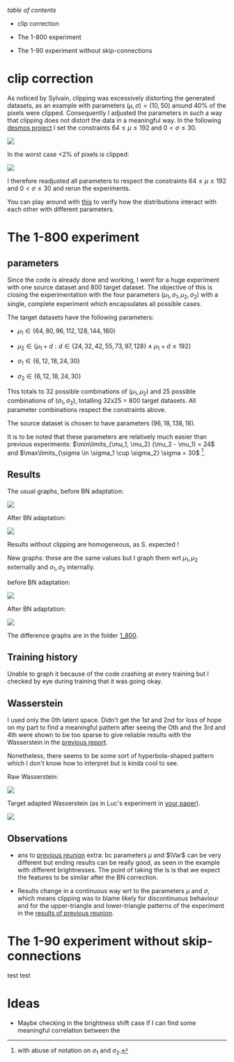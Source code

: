 *table of contents*

- clip correction

- The 1-800 experiment

- The 1-90 experiment without skip-connections

# clip correction

As noticed by Sylvain, clipping was excessively distorting the generated datasets, as an example with parameters $(\mu, \sigma) = (10,50)$ around 40% of the pixels were clipped. Consequently I adjusted the parameters in such a way that clipping does not distort the data in a meaningful way. In the following [desmos project](https://www.desmos.com/calculator/gcopjnc7t2) I set the constraints $64 \leq \mu \leq 192$ and $0 < \sigma \leq 30$.

<img src="https://github.com/MarcoFurlan99/8_clip_correction_and_more/blob/master/images/clipping_normal_distr.png?raw=true">

In the worst case <2% of pixels is clipped:

<img src="https://github.com/MarcoFurlan99/8_clip_correction_and_more/blob/master/images/clipping_normal_distr_value.png?raw=true">

I therefore readjusted all parameters to respect the constraints $64 \leq \mu \leq 192$ and $0 < \sigma \leq 30$ and rerun the experiments.

You can play around with [this](https://www.desmos.com/calculator/ni6mms7ztn) to verify how the distributions interact with each other with different parameters.



# The 1-800 experiment

## parameters

Since the code is already done and working, I went for a huge experiment with one source dataset and 800 target dataset. The objective of this is closing the experimentation with the four parameters $(\mu_1, \sigma_1, \mu_2, \sigma_2)$ with a single, complete experiment which encapsulates all possible cases.

The target datasets have the following parameters:

- $\mu_1 \in \lbrace 64,80,96,112,128,144,160 \rbrace$

- $\mu_2 \in \lbrace \mu_1 + d : d \in \lbrace 24,32,42,55,73,97,128\rbrace \land \mu_1+d \leq 192 \rbrace$

- $\sigma_1 \in \lbrace 6,12,18,24,30 \rbrace$

- $\sigma_2 \in \lbrace 6,12,18,24,30 \rbrace$

This totals to 32 possible combinations of $(\mu_1, \mu_2)$ and 25 possible combinations of $(\sigma_1, \sigma_2)$, totalling 32x25 = 800 target datasets. All parameter combinations respect the constraints above.

The source dataset is chosen to have parameters $(96, 18, 138, 18)$.

It is to be noted that these parameters are relatively much easier than previous experiments: $\min\limits_{\mu_1, \mu_2} (\mu_2 - \mu_1) = 24$ and $\max\limits_{\sigma \in \sigma_1 \cup \sigma_2} \sigma = 30$ [^1].

[^1]: with abuse of notation on $\sigma_1$ and $\sigma_2$.

## Results

The usual graphs, before BN adaptation:

<img src="https://github.com/MarcoFurlan99/8_clip_correction_and_more/blob/master/1_800/graph_2d.png?raw=true">

After BN adaptation:

<img src="https://github.com/MarcoFurlan99/8_clip_correction_and_more/blob/master/1_800/graph_2d_adapted.png?raw=true">

Results without clipping are homogeneous, as S. expected !

New graphs: these are the same values but I graph them wrt $\mu_1, \mu_2$ externally and $\sigma_1, \sigma_2$ internally.

before BN adaptation:

<img src="https://github.com/MarcoFurlan99/8_clip_correction_and_more/blob/master/1_800/graph_2d_sigma.png?raw=true">

After BN adaptation:

<img src="https://github.com/MarcoFurlan99/8_clip_correction_and_more/blob/master/1_800/graph_2d_adapted_sigma.png?raw=true">

The difference graphs are in the folder [1_800](https://github.com/MarcoFurlan99/8_clip_correction_and_more/blob/master/1_800/).

## Training history

Unable to graph it because of the code crashing at every training but I checked by eye during training that it was going okay.

## Wasserstein

I used only the 0th latent space. Didn't get the 1st and 2nd for loss of hope on my part to find a meaningful pattern after seeing the Oth and the 3rd and 4th were shown to be too sparse to give reliable results with the Wasserstein in the [previous report](https://github.com/MarcoFurlan99/7_Wasserstein_computation_and_more).

Nonetheless, there seems to be some sort of hyperbola-shaped pattern which I don't know how to interpret but is kinda cool to see.

Raw Wasserstein:

<img src="https://github.com/MarcoFurlan99/8_clip_correction_and_more/blob/master/1_800/Prometheus_0.png?raw=true">

Target adapted Wasserstein (as in Luc's experiment in [your paper](https://publis.icube.unistra.fr/docs/17711/ISBI_paper_559.pdf)).

<img src="https://github.com/MarcoFurlan99/8_clip_correction_and_more/blob/master/1_800/Prometheus_TA_0.png?raw=true">

## Observations

- ans to [previous reunion](https://github.com/MarcoFurlan99/7_Wasserstein_computation_and_more) extra: bc parameters $\mu$ and $\Var$ can be very different but ending results can be really good, as seen in the example with different brightnesses. The point of taking the ls is that we expect the features to be similar after the BN correction.

- Results change in a continuous way wrt to the parameters $\mu$ and $\sigma$, which means clipping was to blame likely for discontinuous behaviour and for the upper-triangle and lower-triangle patterns of the experiment in the [results of previous reunion](https://github.com/MarcoFurlan99/7_Wasserstein_computation_and_more).

# The 1-90 experiment without skip-connections

test test

# Ideas

- Maybe checking in the brightness shift case if I can find some meaningful correlation between the 